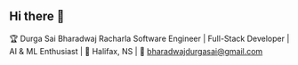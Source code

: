 ## Hi there 👋
🏆 Durga Sai Bharadwaj Racharla
Software Engineer | Full-Stack Developer | AI & ML Enthusiast | 📍 Halifax, NS | 📧 bharadwajdurgasai@gmail.com

<!--
**wbharath/wbharath** is a ✨ _special_ ✨ repository because its `README.md` (this file) appears on your GitHub profile.

Here are some ideas to get you started:

- 🔭 I’m currently working on ...
- 🌱 I’m currently learning ...
- 👯 I’m looking to collaborate on ...
- 🤔 I’m looking for help with ...
- 💬 Ask me about ...
- 📫 How to reach me: ...
- 😄 Pronouns: ...
- ⚡ Fun fact: ...
-->
